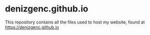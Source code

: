 # denizgenc.github.io

This repository contains all the files used to host my website, found at
https://denizgenc.github.io
